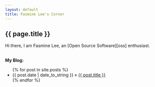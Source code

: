 ```yaml
---
layout: default
title: Fasmine Lee's Corner
---
```


<h2>{{ page.title }}</h2>
Hi there, I am Fasmine Lee, an [Open Source Software][oss] enthusiast.

<p><br/><b>My Blog:</b></p>
<ul class="posts">
  {% for post in site.posts %}
    <li><span>{{ post.date | date_to_string }}</span> &raquo; <a href="{{ post.url }}">{{ post.title }}</a></li>
  {% endfor %}
</ul>

[oss]:http://en.wikipedia.org/wiki/Open_source